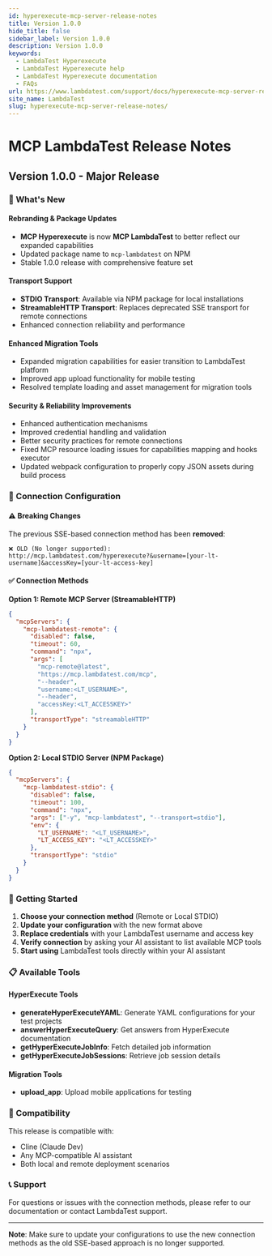 ```yaml
---
id: hyperexecute-mcp-server-release-notes
title: Version 1.0.0
hide_title: false
sidebar_label: Version 1.0.0
description: Version 1.0.0
keywords:
  - LambdaTest Hyperexecute
  - LambdaTest Hyperexecute help
  - LambdaTest Hyperexecute documentation
  - FAQs
url: https://www.lambdatest.com/support/docs/hyperexecute-mcp-server-release-notes/
site_name: LambdaTest
slug: hyperexecute-mcp-server-release-notes/
---
```


<script type="application/ld+json"
      dangerouslySetInnerHTML={{ __html: JSON.stringify({
       "@context": "https://schema.org",
        "@type": "BreadcrumbList",
        "itemListElement": [{
          "@type": "ListItem",
          "position": 1,
          "name": "Home",
          "item": "https://www.lambdatest.com"
        },{
          "@type": "ListItem",
          "position": 2,
          "name": "Support",
          "item": "https://www.lambdatest.com/support/docs/"
        },{
          "@type": "ListItem",
          "position": 3,
          "name": "Version",
          "item": "https://www.lambdatest.com/support/docs/hyperexecute-mcp-server-release-notes/"
        }]
      })
    }}
></script>


# MCP LambdaTest Release Notes

## Version 1.0.0 - Major Release

### 🎉 What's New

#### Rebranding & Package Updates

- **MCP Hyperexecute** is now **MCP LambdaTest** to better reflect our expanded capabilities
- Updated package name to `mcp-lambdatest` on NPM
- Stable 1.0.0 release with comprehensive feature set

#### Transport Support

- **STDIO Transport**: Available via NPM package for local installations
- **StreamableHTTP Transport**: Replaces deprecated SSE transport for remote connections
- Enhanced connection reliability and performance

#### Enhanced Migration Tools

- Expanded migration capabilities for easier transition to LambdaTest platform
- Improved app upload functionality for mobile testing
- Resolved template loading and asset management for migration tools

#### Security & Reliability Improvements

- Enhanced authentication mechanisms
- Improved credential handling and validation
- Better security practices for remote connections
- Fixed MCP resource loading issues for capabilities mapping and hooks executor
- Updated webpack configuration to properly copy JSON assets during build process

### 🔧 Connection Configuration

#### ⚠️ Breaking Changes

The previous SSE-based connection method has been **removed**:

```
❌ OLD (No longer supported):
http://mcp.lambdatest.com/hyperexecute?&username=[your-lt-username]&accessKey=[your-lt-access-key]
```

#### ✅ Connection Methods

**Option 1: Remote MCP Server (StreamableHTTP)**

```json
{
  "mcpServers": {
    "mcp-lambdatest-remote": {
      "disabled": false,
      "timeout": 60,
      "command": "npx",
      "args": [
        "mcp-remote@latest",
        "https://mcp.lambdatest.com/mcp",
        "--header",
        "username:<LT_USERNAME>",
        "--header",
        "accessKey:<LT_ACCESSKEY>"
      ],
      "transportType": "streamableHTTP"
    }
  }
}
```

**Option 2: Local STDIO Server (NPM Package)**

```json
{
  "mcpServers": {
    "mcp-lambdatest-stdio": {
      "disabled": false,
      "timeout": 100,
      "command": "npx",
      "args": ["-y", "mcp-lambdatest", "--transport=stdio"],
      "env": {
        "LT_USERNAME": "<LT_USERNAME>",
        "LT_ACCESS_KEY": "<LT_ACCESSKEY>"
      },
      "transportType": "stdio"
    }
  }
}
```

### 🚀 Getting Started

1. **Choose your connection method** (Remote or Local STDIO)
2. **Update your configuration** with the new format above
3. **Replace credentials** with your LambdaTest username and access key
4. **Verify connection** by asking your AI assistant to list available MCP tools
5. **Start using** LambdaTest tools directly within your AI assistant

### 📋 Available Tools

#### HyperExecute Tools

- **generateHyperExecuteYAML**: Generate YAML configurations for your test projects
- **answerHyperExecuteQuery**: Get answers from HyperExecute documentation
- **getHyperExecuteJobInfo**: Fetch detailed job information
- **getHyperExecuteJobSessions**: Retrieve job session details

#### Migration Tools

- **upload_app**: Upload mobile applications for testing

### 🔗 Compatibility

This release is compatible with:

- Cline (Claude Dev)
- Any MCP-compatible AI assistant
- Both local and remote deployment scenarios

### 📞 Support

For questions or issues with the connection methods, please refer to our documentation or contact LambdaTest support.

---

**Note**: Make sure to update your configurations to use the new connection methods as the old SSE-based approach is no longer supported.
